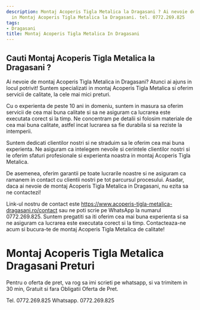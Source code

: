 ```yaml
---
description: Montaj Acoperis Tigla Metalica la Dragasani ? Ai nevoie de un profesionist
  in Montaj Acoperis Tigla Metalica la Dragasani. tel. 0772.269.825
tags:
- Dragasani
title: Montaj Acoperis Tigla Metalica In Dragasani
---
```



## Cauti Montaj Acoperis Tigla Metalica la Dragasani ?

Ai nevoie de montaj Acoperis Tigla Metalica in Dragasani? Atunci ai ajuns in locul potrivit! Suntem specializati in montaj Acoperis Tigla Metalica si oferim servicii de calitate, la cele mai mici preturi.

Cu o experienta de peste 10 ani in domeniu, suntem in masura sa oferim servicii de cea mai buna calitate si sa ne asiguram ca lucrarea este executata corect si la timp. Ne concentram pe detalii si folosim materiale de cea mai buna calitate, astfel incat lucrarea sa fie durabila si sa reziste la intemperii.

Suntem dedicati clientilor nostri si ne straduim sa le oferim cea mai buna experienta. Ne asiguram ca intelegem nevoile si cerintele clientilor nostri si le oferim sfaturi profesionale si experienta noastra in montaj Acoperis Tigla Metalica.

De asemenea, oferim garantii pe toate lucrarile noastre si ne asiguram ca ramanem in contact cu clientii nostri pe tot parcursul procesului. Asadar, daca ai nevoie de montaj Acoperis Tigla Metalica in Dragasani, nu ezita sa ne contactezi!

Link-ul nostru de contact este https://www.acoperis-tigla-metalica-dragasani.ro/contact sau ne poti scrie pe WhatsApp la numarul 0772.269.825. Suntem pregatiti sa iti oferim cea mai buna experienta si sa ne asiguram ca lucrarea este executata corect si la timp. Contacteaza-ne acum si bucura-te de montaj Acoperis Tigla Metalica de calitate!

# Montaj Acoperis Tigla Metalica Dragasani Preturi
Pentru o oferta de pret, va rog sa imi scrieti pe whatsapp, si va trimitem in 30 min, Gratuit si fara Obligatii Oferta de Pret.

Tel. 0772.269.825
Whatsapp. 0772.269.825